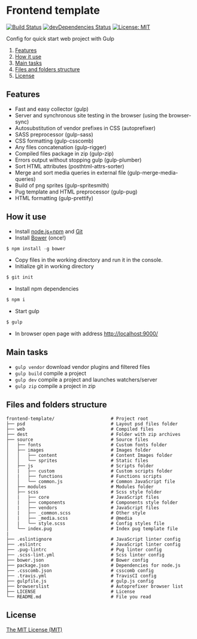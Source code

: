 # Frontend template
[![Build Status](https://travis-ci.org/egorkir/frontend-template.svg?branch=master)](https://travis-ci.org/egorkir/frontend-template)
[![devDependencies Status](https://david-dm.org/egorkir/frontend-template/dev-status.svg)](https://david-dm.org/egorkir/frontend-template?type=dev)
[![License: MIT](https://img.shields.io/badge/License-MIT-blue.svg)](https://github.com/egorkir/frontend-template/blob/master/LICENSE)

Config for quick start web project with Gulp

1. [Features](#features)
2. [How it use](#howto)
3. [Main tasks](#maintasks)
4. [Files and folders structure](#structure)
5. [License](#license)

## <a name="features"></a> Features
+ Fast and easy collector (gulp)
+ Server and synchronous site testing in the browser (using the browser-sync)
+ Autosubstitution of vendor prefixes in CSS (autoprefixer)
+ SASS preprocessor (gulp-sass)
+ CSS formatting (gulp-csscomb)
+ Any files concatenation (gulp-rigger)
+ Compiled files package in zip (gulp-zip)
+ Errors output without stopping gulp (gulp-plumber)
+ Sort HTML attributes (posthtml-attrs-sorter)
+ Merge and sort media queries in external file (gulp-merge-media-queries)
+ Build of png sprites (gulp-spritesmith)
+ Pug template and HTML preprocessor (gulp-pug)
+ HTML formatting (gulp-prettify)

## <a name="howto"></a> How it use
- Install <a href="https://nodejs.org">node.js+npm</a> and <a href="https://git-scm.com/downloads">Git</a>
- Install <a href="http://bower.io/">Bower</a> (once!)

```js
$ npm install -g bower
```
- Copy files in the working directory and run it in the console.<br>
- Initialize git in working directory

```js
$ git init
```
- Install npm dependencies

```js
$ npm i
```
- Start gulp

```js
$ gulp
```

- In browser open page with address <a href="http://localhost:9000/">http://localhost:9000/</a>

## <a name="maintasks"></a> Main tasks
+ `gulp vendor` download vendor plugins and filtered files
+ `gulp build` compile a project
+ `gulp dev` compile a project and launches watchers/server
+ `gulp zip` compile a project in zip

## <a name="structure"></a> Files and folders structure
```
frontend-template/                     # Project root
├── psd                                # Layout psd files folder
├── web                                # Compiled files
├── dest                               # Folder with zip archives
├── source                             # Source files
│   ├── fonts                          # Custom fonts folder
│   ├── images                         # Images folder
│   │   ├── content                    # Content Images folder
│   │   └── sprites                    # Static files
│   ├── js                             # Scripts folder
│   |   ├── custom                     # Custom scripts folder
│   |   ├── functions                  # Functions scripts
│   │   └── common.js                  # Common JavaScript file
│   ├── modules                        # Modules folder
│   ├── scss                           # Scss style folder
│   |   ├── core                       # JavaScript files
│   |   ├── components                 # Components style folder
│   |   ├── vendors                    # JavaScript files
│   |   ├── _common.scss               # Other style
│   |   ├── _media.scss                # @media
│   |   └── style.scss                 # Config styles file
│   └── index.pug                      # Index pug template file
|
├── .eslintignore                      # JavaScript linter config
├── .eslintrc                          # JavaScript linter config
├── .pug-lintrc                        # Pug linter config
├── .scss-lint.yml                     # Scss linter config
├── bower.json                         # Bower config
├── package.json                       # Dependencies for node.js
├── .csscomb.json                      # csscomb config
├── .travis.yml                        # TravisCI config
├── gulpfile.js                        # gulp.js config
├── browserslist                       # Autoprefixer browser list
├── LICENSE                            # License
└── README.md                          # File you read
```

## <a name="license"></a> License
[The MIT License (MIT)](https://github.com/egorkir/frontend-template/blob/master/LICENSE)
